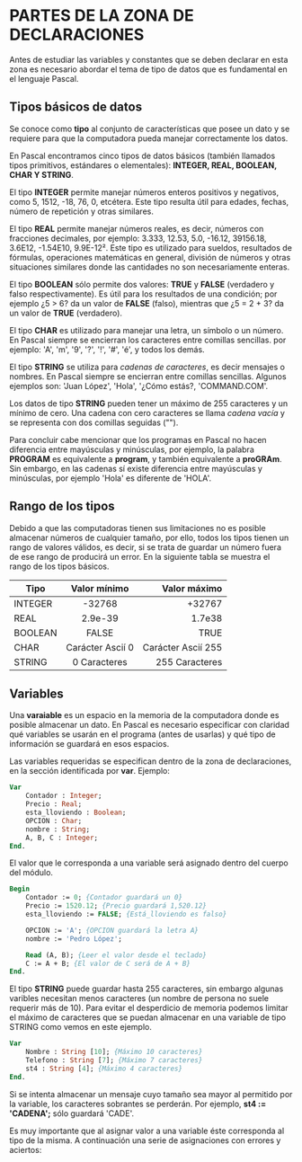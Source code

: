 # PARTES DE LA ZONA DE DECLARACIONES

Antes de estudiar las variables y constantes que se deben declarar en esta zona es necesario abordar el tema de tipo de datos que es fundamental en el lenguaje Pascal.

## Tipos básicos de datos

Se conoce como **tipo** al conjunto de características que posee un dato y se requiere para que la computadora pueda manejar correctamente los datos.

En Pascal encontramos cinco tipos de datos básicos (también llamados tipos primitivos, estándares o elementales): **INTEGER, REAL, BOOLEAN, CHAR Y STRING**.

El tipo **INTEGER** permite manejar números enteros positivos y negativos, como 5, 1512, -18, 76, 0, etcétera. Este tipo resulta útil para edades, fechas, número de repetición y otras similares.

El tipo **REAL** permite manejar números reales, es decir, números con fracciones decimales, por ejemplo: 3.333, 12.53, 5.0, -16.12, 39156.18, 3.6E12, -1.54E10, 9.9E-12². Este tipo es utilizado para sueldos, resultados de fórmulas, operaciones matemáticas en general, división de números y otras situaciones similares donde las cantidades no son necesariamente enteras.

El tipo **BOOLEAN**  sólo permite dos valores: **TRUE** y **FALSE** (verdadero y falso respectivamente).
Es útil para los resultados de una condición; por ejemplo ¿5 > 6? da un valor de **FALSE** (falso), mientras que ¿5 = 2 + 3? da un valor de **TRUE** (verdadero).

El tipo **CHAR** es utilizado para manejar una letra, un símbolo o un número. En Pascal siempre se encierran los caracteres entre comillas sencillas. por ejemplo: 'A', 'm', '9', '?', '!', '#', 'é', y todos los demás.

El tipo **STRING** se utiliza para *cadenas de caracteres*, es decir mensajes o nombres. En Pascal siempre se encierran entre comillas sencillas. Algunos ejemplos son: 'Juan López', 'Hola', '¿Cómo estás?, 'COMMAND.COM'.

Los datos de tipo **STRING** pueden tener un máximo de 255 caracteres y un mínimo de cero. Una cadena con cero caracteres se llama *cadena vacía* y se representa con dos comillas seguidas ("").

Para concluir cabe mencionar que los programas en Pascal no hacen diferencia entre mayúsculas y minúsculas, por ejemplo, la palabra **PROGRAM** es equivalente a **program**, y también equivalente a **proGRAm**. Sin embargo, en las cadenas sí existe diferencia entre mayúsculas y minúsculas, por ejemplo 'Hola' es diferente de 'HOLA'.

## Rango de los tipos

Debido a que las computadoras tienen sus limitaciones no es posible almacenar números de cualquier tamaño, por ello, todos los tipos tienen un rango de valores válidos, es decir, si se trata de guardar un número fuera de ese rango de producirá un error. En la siguiente tabla se muestra el rango de los tipos básicos. 


|   Tipo    |   Valor mínimo    |   Valor máximo    |
|-----------|:-----------------:|------------------:|
|  INTEGER  |      -32768       |       +32767      |
|    REAL   |      2.9e-39      |       1.7e38      |
|  BOOLEAN  |       FALSE       |        TRUE       |
|    CHAR   | Carácter Ascií 0  | Carácter Ascií 255|
|   STRING  |    0 Caracteres   |   255 Caracteres  |


## Variables

Una **varaiable** es un espacio en la memoria de la computadora donde es posible almacenar un dato. En Pascal es necesario especificar con claridad qué variables se usarán en el programa (antes de usarlas) y qué tipo de información se guardará en esos espacios.

Las variables requeridas se especifican dentro de la zona de declaraciones, en la sección identificada por **var**. Ejemplo:

```pascal
Var
    Contador : Integer;
    Precio : Real;
    esta_lloviendo : Boolean;
    OPCION : Char;
    nombre : String;
    A, B, C : Integer;
End.
```

El valor que le corresponda a una variable será asignado dentro del cuerpo del módulo.


```pascal
Begin
    Contador := 0; {Contador guardará un 0}
    Precio := 1520.12; {Precio guardará 1,520.12}
    esta_lloviendo := FALSE; {Está_lloviendo es falso}

    OPCION := 'A'; {OPCION guardará la letra A}
    nombre := 'Pedro López';

    Read (A, B); {Leer el valor desde el teclado}
    C := A + B; {El valor de C será de A + B}
End.        
```

El tipo **STRING** puede guardar hasta 255 caracteres, sin embargo algunas varibles necesitan menos caracteres (un nombre de persona no suele requerir más de 10). Para evitar el desperdicio de memoria podemos limitar el máximo de caracteres que se puedan almacenar en una variable de tipo STRING como vemos en este ejemplo.


```pascal
Var
    Nombre : String [10]; {Máximo 10 caracteres}
    Telefono : String [7]; {Máximo 7 caracteres}
    st4 : String [4]; {Máximo 4 caracteres}
End.
```

Si se intenta almacenar un mensaje cuyo tamaño sea mayor al permitido por la variable, los caracteres sobrantes se perderán. Por ejemplo, **st4 := 'CADENA';** sólo guardará 'CADE'.

Es muy importante que al asignar valor a una variable éste corresponda al tipo de la misma. A continuación una serie de asignaciones con errores y aciertos: